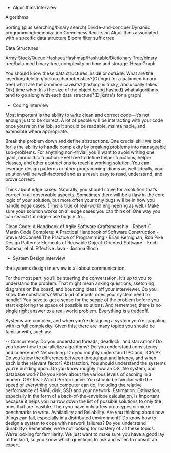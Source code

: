 
- Algorithms Interview

Algorithms

Sorting (plus searching/binary search)
Divide-and-conquer
Dynamic programming/memoization
Greediness
Recursion
Algorithms associated with a specific data structure
Bloom filter
suffix tree



Data Structures

Array
Stack/Queue
Hashset/Hashmap/Hashtable/Dictionary
Tree/binary tree/balanced binary tree, complexity on time and storage.
Heap
Graph



You should know these data structures inside or outside.
What are the insertion/deletion/lookup characteristics?(O(logn) for a balanced binary tree)
what are the common caveats?(hashing is tricky, and usually takes O(k) time when k is the size of the object being hashed)
what algorithms tend to go along with each data structure?(Dijkstra's for a graph)

- Coding Interview

Most important is the ability to write clean and correct code—it’s not enough just to be correct. A lot of people will be interacting with your code once you’re on the job, so it should be readable, maintainable, and extensible where appropriate.

Break the problem down and define abstractions. One crucial skill we look for is the ability to handle complexity by breaking problems into manageable sub-problems. For anything non-trivial, you’ll want to avoid writing one giant, monolithic function. Feel free to define helper functions, helper classes, and other abstractions to reach a working solution. You can leverage design patterns or other programming idioms as well. Ideally, your solution will be well-factored and as a result easy to read, understand, and prove correct.

Think about edge cases. Naturally, you should strive for a solution that’s correct in all observable aspects. Sometimes there will be a flaw in the core logic of your solution, but more often your only bugs will be in how you handle edge cases. (This is true of real-world engineering as well.) Make sure your solution works on all edge cases you can think of. One way you can search for edge-case bugs is to…

Clean Code: A Handbook of Agile Software Craftsmanship - Robert C. Martin
Code Complete: A Practical Handbook of Software Construction - Steve McConnell
The Practice of Programming - Brian Kernighan, Rob Pike
Design Patterns: Elements of Reusable Object-Oriented Software - Erich Gamma, et al.
Effective Java - Joshua Bloch

- System Design Interview

the systems design interview is all about communication.

For the most part, you’ll be steering the conversation. It’s up to you to understand the problem. That might mean asking questions, sketching diagrams on the board, and bouncing ideas off your interviewer. Do you know the constraints? What kind of inputs does your system need to handle? You have to get a sense for the scope of the problem before you start exploring the space of possible solutions. And remember, there is no single right answer to a real-world problem. Everything is a tradeoff.

Systems are complex, and when you’re designing a system you’re grappling with its full complexity. Given this, there are many topics you should be familiar with, such as:

-- Concurrency. Do you understand threads, deadlock, and starvation? Do you know how to parallelize algorithms? Do you understand consistency and coherence?
Networking. Do you roughly understand IPC and TCP/IP? Do you know the difference between throughput and latency, and when each is the relevant factor?
Abstraction. You should understand the systems you’re building upon. Do you know roughly how an OS, file system, and database work? Do you know about the various levels of caching in a modern OS?
Real-World Performance. You should be familiar with the speed of everything your computer can do, including the relative performance of RAM, disk, SSD and your network.
Estimation. Estimation, especially in the form of a back-of-the-envelope calculation, is important because it helps you narrow down the list of possible solutions to only the ones that are feasible. Then you have only a few prototypes or micro-benchmarks to write.
Availability and Reliability. Are you thinking about how things can fail, especially in a distributed environment? Do know how to design a system to cope with network failures? Do you understand durability?
Remember, we’re not looking for mastery of all these topics. We’re looking for familiarity. We just want to make sure you have a good lay of the land, so you know which questions to ask and when to consult an expert.


